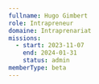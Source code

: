 ```yaml
---
fullname: Hugo Gimbert
role: Intrapreneur
domaine: Intraprenariat
missions:
  - start: 2023-11-07
    end: 2024-01-31
    status: admin
memberType: beta
---
```


